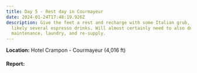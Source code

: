 ```yaml
---
title: Day 5 - Rest day in Courmayeur
date: 2024-01-24T17:48:19.926Z
description: Give the feet a rest and recharge with some Italian grub, plus
  likely several espresso drinks. Will almost certainly need to also do
  maintenance, laundry, and re-supply.
---
```

**Location:** Hotel Crampon - Courmayeur (4,016 ft)

#### Report:

